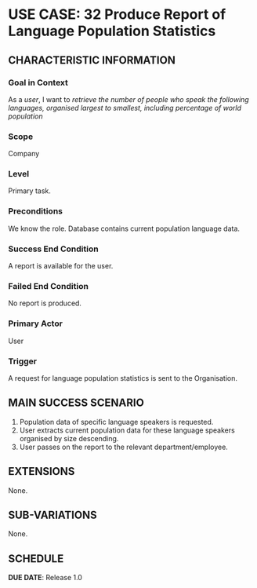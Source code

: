 # USE CASE: 32 Produce Report of Language Population Statistics

## CHARACTERISTIC INFORMATION

### Goal in Context

As a *user*, I want to *retrieve the number of people who speak the following languages, organised largest to smallest, including percentage of world population*
### Scope

Company

### Level

Primary task.

### Preconditions

We know the role.  Database contains current population language data.

### Success End Condition

A report is available for the user.

### Failed End Condition

No report is produced.

### Primary Actor

User

### Trigger

A request for language population statistics is sent to the Organisation.

## MAIN SUCCESS SCENARIO

1. Population data of specific language speakers is requested.
2. User extracts current population data for these language speakers organised by size descending.
3. User passes on the report to the relevant department/employee.

## EXTENSIONS

None.

## SUB-VARIATIONS

None.

## SCHEDULE

**DUE DATE**: Release 1.0